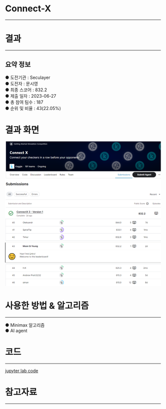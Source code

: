 # Connect-X
---
# 결과
---
## 요약 정보
● 도전기관 : Seculayer <br>
● 도전자 : 문시영 <br>
● 최종 스코어 : 832.2 <br>
● 제출 일자 : 2023-06-27 <br>
● 총 참여 팀수 : 187 <br>
● 순위 및 비율 : 43(22.05%)

# 결과 화면
![image](img/score.png)
![image](img/Leaderboard.png)

# 사용한 방법 & 알고리즘
---
● Minimax 알고리즘 <br>
● AI agent
# 코드
---
[jupyter lab code](connetx.ipynb)
# 참고자료
---
